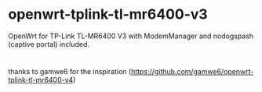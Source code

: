 # openwrt-tplink-tl-mr6400-v3

OpenWrt for TP-Link TL-MR6400 V3 with ModemManager and nodogspash (captive portal) included.

#
thanks to gamwe6 for the inspiration (https://github.com/gamwe6/openwrt-tplink-tl-mr6400-v4)

